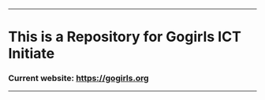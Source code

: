 ***********************
# This is a Repository for Gogirls ICT Initiate
### Current website: https://gogirls.org
******************